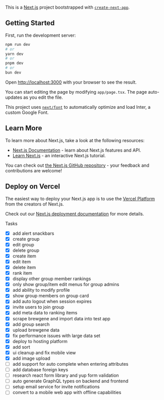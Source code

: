 This is a [Next.js](https://nextjs.org/) project bootstrapped with [`create-next-app`](https://github.com/vercel/next.js/tree/canary/packages/create-next-app).

## Getting Started

First, run the development server:

```bash
npm run dev
# or
yarn dev
# or
pnpm dev
# or
bun dev
```

Open [http://localhost:3000](http://localhost:3000) with your browser to see the result.

You can start editing the page by modifying `app/page.tsx`. The page auto-updates as you edit the file.

This project uses [`next/font`](https://nextjs.org/docs/basic-features/font-optimization) to automatically optimize and load Inter, a custom Google Font.

## Learn More

To learn more about Next.js, take a look at the following resources:

- [Next.js Documentation](https://nextjs.org/docs) - learn about Next.js features and API.
- [Learn Next.js](https://nextjs.org/learn) - an interactive Next.js tutorial.

You can check out [the Next.js GitHub repository](https://github.com/vercel/next.js/) - your feedback and contributions are welcome!

## Deploy on Vercel

The easiest way to deploy your Next.js app is to use the [Vercel Platform](https://vercel.com/new?utm_medium=default-template&filter=next.js&utm_source=create-next-app&utm_campaign=create-next-app-readme) from the creators of Next.js.

Check out our [Next.js deployment documentation](https://nextjs.org/docs/deployment) for more details.

Tasks

- [x] add alert snackbars
- [x] create group
- [x] edit group
- [x] delete group
- [x] create item
- [x] edit item
- [x] delete item
- [x] rank item
- [x] display other group member rankings
- [x] only show group/item edit menus for group admins
- [x] add ability to modify profile
- [x] show group members on group card
- [x] add auto logout when session expires
- [x] invite users to join group
- [x] add meta data to ranking items
- [x] scrape brewgene and import data into test app
- [x] add group search
- [x] upload brewgene data
- [x] fix performance issues with large data set
- [x] deploy to hosting platform
- [x] add sort
- [x] ui cleanup and fix mobile view
- [x] add image upload
- [ ] add support for auto complete when entering attributes
- [ ] add database foreign keys
- [ ] research react form library and yup form validation
- [ ] auto generate GraphQL types on backend and frontend
- [ ] setup email service for invite notifications
- [ ] convert to a mobile web app with offline capabilities
